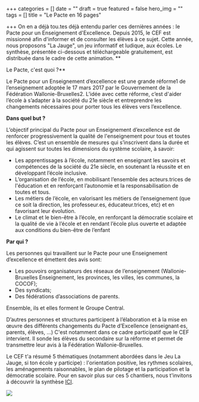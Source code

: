 +++
categories = []
date = ""
draft = true
featured = false
hero_img = ""
tags = []
title = "Le Pacte en 16 pages"

+++
On en a déjà tou.tes déjà entendu parler ces dernières années : le Pacte pour un Enseignement d'Excellence. Depuis 2015, le CEF est missionné afin d'informer et de consulter les élèves à ce sujet. Cette année, nous proposons "La Jauge", un jeu informatif et ludique, aux écoles. Le synthèse, présentée ci-dessous et téléchargeable gratuitement, est distribuée dans le cadre de cette animation. **  
  
Le Pacte, c'est quoi ?** 

Le Pacte pour un Enseignement d’excellence est une grande réforme1 de l’enseignement adoptée le 17 mars 2017 par le Gouvernement de la Fédération Wallonie-Bruxelles2. L’idée avec cette réforme, c’est d'aider l’école à s’adapter à la société du 21e siècle et entreprendre les changements nécessaires pour porter tous les élèves vers l’excellence.

**Dans quel but ?**

L’objectif principal du Pacte pour un Enseignement d’excellence est de renforcer progressivement la qualité de l'enseignement pour tous et toutes les élèves. C’est un ensemble de mesures qui s’inscrivent dans la durée et qui agissent sur toutes les dimensions du système scolaire, à savoir:

* Les apprentissages à l’école, notamment en enseignant les savoirs et compétences de la société du 21e siècle, en soutenant la réussite et en développant l’école inclusive.
* L’organisation de l’école, en mobilisant l’ensemble des acteurs.trices de l'éducation et en renforçant l’autonomie et la responsabilisation de toutes et tous.
* Les métiers de l’école, en valorisant les métiers de l’enseignement (que ce soit la direction, les professeur.es, éducateur.trices, etc) et en favorisant leur évolution.
* Le climat et le bien-être à l’école, en renforçant la démocratie scolaire et la qualité de vie à l’école et en rendant l’école plus ouverte et adaptée aux conditions du bien-être de l’enfant

**Par qui ?**

Les personnes qui travaillent sur le Pacte pour une Enseignement d’excellence et émettent des avis sont:

* Les pouvoirs organisateurs des réseaux de l’enseignement (Wallonie-Bruxelles Enseignement, les provinces, les villes, les communes, la COCOF);
* Des syndicats;
* Des fédérations d’associations de parents.

Ensemble,  ils et elles forment le Groupe Central.

D’autres personnes et structures participent à l’élaboration et à la mise en œuvre des différents changements du Pacte d’Excellence (enseignant∙es, parents, élèves, …)  C'est notamment  dans ce cadre participatif que le CEF intervient. Il sonde les élèves du secondaire sur la réforme et permet de transmettre leur avis à la Fédération Wallonie-Bruxelles.

Le CEF t'a résumé 5 thématiques (notamment abordées dans le Jeu La Jauge, si ton école y participe) : l'orientation positive, les rythmes scolaires, les aménagements raisonnables, le plan de pilotage et la participation et la démocratie scolaire. Pour en savoir plus sur ces 5 chantiers, nous t'invitons à découvrir la synthèse [ICI](https://res.cloudinary.com/cefasbl/image/upload/v1678368251/SYNTHESE_LA_JAUGE_vdefdef_ynxwt6.pdf).

![](https://res.cloudinary.com/cefasbl/image/upload/c_limit,dpr_auto,q_70,w_740,f_auto/v1678368670/SYNTHESE_LA_JAUGE_cover_hjcvef.jpg)